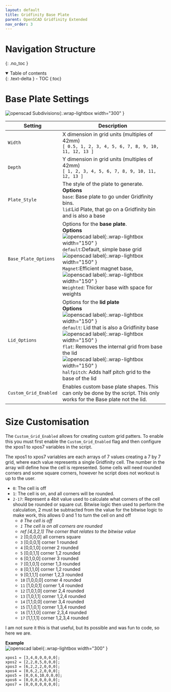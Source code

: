 ```yaml
---
layout: default
title: Gridfinity Base Plate
parent: OpenSCAD Gridfinity Extended
nav_order: 3
---
```


# Navigation Structure
{: .no_toc }

<details open markdown="block">
  <summary>
    Table of contents
  </summary>
  {: .text-delta }
- TOC
{:toc}
</details>

# Base Plate Settings
![openscad Subdivisions](/assets/openscad/gridfinity-extended/gridfinity_baseplate-baseplate_text.gif){:.wrap-lightbox width="300" }

Setting | Description
-|-
`Width` | X dimension in grid units  (multiples of 42mm)<br>`[ 0.5, 1, 2, 3, 4, 5, 6, 7, 8, 9, 10, 11, 12, 13 ]`
`Depth` | Y dimension in grid units (multiples of 42mm)<br>`[ 1, 2, 3, 4, 5, 6, 7, 8, 9, 10, 11, 12, 13 ]`
`Plate_Style` | The style of the plate to generate.<br>**Options** <br>`base`: Base plate to go under Gridfinity bins.<br>`lid`:Lid Plate, that go on a Gridfinity bin and is also a base 
`Base_Plate_Options` | Options for the **base plate**.<br>**Options**<br>![openscad label](/assets/openscad/gridfinity-extended/gridfinity_baseplate-baseplate_text.gif){:.wrap-lightbox width="150" }<br>`default`:Default, simple base grid<br>![openscad label](/assets/openscad/gridfinity-extended/gridfinity_baseplate-magnet_text.gif){:.wrap-lightbox width="150" }<BR>`Magnet`:Efficient magnet base, <br>![openscad label](/assets/openscad/gridfinity-extended/gridfinity_baseplate-weighted_text.gif){:.wrap-lightbox width="150" }<br>`Weighted`: Thicker base with space for weights
`Lid_Options` | Options for the **lid plate**<br>**Options**<br>![openscad label](/assets/openscad/gridfinity-extended/gridfinity_baseplate-lid_text.gif){:.wrap-lightbox width="150" }<br>`default`: Lid that is also a Gridfinity base<br>![openscad label](/assets/openscad/gridfinity-extended/gridfinity_baseplate-lid_flat_base_text.gif){:.wrap-lightbox width="150" }<br>`flat`: Removes the internal grid from base the lid<BR>![openscad label](/assets/openscad/gridfinity-extended/gridfinity_baseplate-lid_half_pitch_text.gif){:.wrap-lightbox width="150" }<br>`halfpitch`: Adds half pitch grid to the base of the lid
`Custom_Grid_Enabled`| Enables custom base plate shapes. This can only be done by the script. This only works for the Base plate not the lid.

# Size Customisation
The `Custom_Grid_Enabled` allows for creating custom grid patters. To enable this you must first enable the `Custom_Grid_Enabled` flag and then configure the xpos1 to xpos7 variables in the script.

The xpos1 to xpos7 variables are each arrays of 7 values creating a 7 by 7 grid, where each value represents a single Gridfinity cell. The number in the array will define how the cell is represented. Some cells will need rounded corners and some square corners, however he  script does not workout is up to the user.

- `0`: The cell is off
- `1`: The cell is on, and all corners will be rounded.
- `2-17`: Represent a 4bit value used to calculate what corners of the cell should be rounded or square cut. Bitwise logic then used  to perform the calculation, 2 must be subtracted from the value for the bitwise logic to make work, this allows 0 and 1 to turn the cell on and off
  - *`0` The cell is off*
  - *`1` The cell is on all corners are rounded*
  - *ref  [4,3,2,1] The corner that relates to the bitwise value*
  - `2` [0,0,0,0] all corners square
  - `3` [0,0,0,1] corner 1 rounded
  - `4` [0,0,1,0] corner 2 rounded
  - `5` [0,0,1,1] corner 1,2 rounded
  - `6` [0,1,0,0] corner 3 rounded
  - `7` [0,1,0,1] corner 1,3 rounded
  - `8` [0,1,1,0] corner 1,2 rounded
  - `9` [0,1,1,1] corner 1,2,3 rounded
  - `10` [1,0,0,0] corner 4 rounded
  - `11` [1,0,0,1] corner 1,4 rounded
  - `12` [1,0,1,0] corner 2,4 rounded
  - `13` [1,0,1,1] corner 1,2,4 rounded
  - `14` [1,1,0,0] corner 3,4 rounded
  - `15` [1,1,0,1] corner 1,3,4 rounded
  - `16` [1,1,1,0] corner 2,3,4 rounded
  - `17` [1,1,1,1] corner 1,2,3,4 rounded

I am not sure it this is that useful, but its possible and was fun to code, so here we are.

**Example**<br>
![openscad label](/assets/openscad/gridfinity-extended/gridfinity_baseplate-customsize_text.gif){:.wrap-lightbox width="300" }<br>
```
xpos1 = [3,4,0,0,0,0,0];
xpos2 = [2,2,0,5,0,0,0];
xpos3 = [6,2,2,2,0,0,0];
xpos4 = [0,6,2,2,0,0,0];
xpos5 = [0,0,6,10,0,0,0];
xpos6 = [0,0,0,0,0,0,0];
xpos7 = [0,0,0,0,0,0,0];
```
